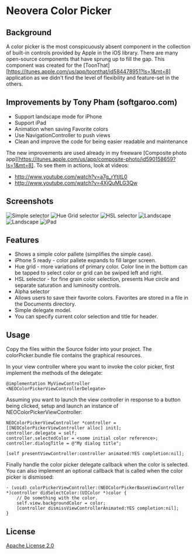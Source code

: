 Neovera Color Picker
====================

Background
----------

A color picker is the most conspicuously absent component in the collection of built-in controls provided by Apple in the iOS library. There are many open-source components that have sprung up to fill the gap. This component was created for the [ToonThat][https://itunes.apple.com/us/app/toonthat/id584478951?ls=1&mt=8] application as we didn't find the level of flexibility and feature-set in the others.

Improvements by Tony Pham (softgaroo.com)
----------
* Support landscape mode for iPhone
* Support iPad
* Animation when saving Favorite colors
* Use NavigationController to push views
* Clean and improve the code for being easier readable and maintenance

The new improvements are used already in my freeware [Composite photo app][https://itunes.apple.com/us/app/composite-photo/id590158659?ls=1&mt=8]. To see them in actions, look at videos:

* http://www.youtube.com/watch?v=a7g_rYtjtL0
* http://www.youtube.com/watch?v=4XjQuMLG3Qw

Screenshots
-------
![Simple selector](https://github.com/nguyenpham/colorpicker/blob/master/etc/image1.png?raw=true)
![Hue Grid selector](https://github.com/nguyenpham/colorpicker/blob/master/etc/image2.png?raw=true)
![HSL selector](https://github.com/nguyenpham/colorpicker/blob/master/etc/image3.png?raw=true)
![Landscape](https://github.com/nguyenpham/colorpicker/blob/master/etc/image4.png?raw=true)
![Landscape](https://github.com/nguyenpham/colorpicker/blob/master/etc/image5.png?raw=true)
![iPad](https://github.com/nguyenpham/colorpicker/blob/master/etc/image6.png?raw=true)


Features
-------
* Shows a simple color pallete (simplifies the simple case).
* iPhone 5 ready - color pallete expands to fill larger screen.
* Hue grid - more variations of primary color. Color line in the bottom can be tapped to select color or grid can be swiped left and right.
* HSL selector - for fine grain color selection, presents Hue circle and separate saturation and luminosity controls.
* Alpha selector
* Allows users to save their favorite colors. Favorites are stored in a file in the Documents directory.
* Simple delegate model.
* You can specify current color selection and title for header.


Usage
-----
Copy the files within the Source folder into your project. The colorPicker.bundle file contains the graphical resources.

In your view controller where you want to invoke the color picker, first implement the methods of the delegate:

    @implementation MyViewController <NEOColorPickerViewControllerDelegate>
    
Assuming you want to launch the view controller in response to a button being clicked, setup and launch an instance of NEOColorPickerViewController:

    NEOColorPickerViewController *controller = [[NEOColorPickerViewController alloc] init];
    controller.delegate = self;
    controller.selectedColor = <some initial color reference>;
    controller.dialogTitle = @"My dialog title";
    
    [self presentViewController:controller animated:YES completion:nil];
    
Finally handle the color picker delegate callback when the color is selected. You can also implement an optional callback that is called when the color picker is dismissed:

    - (void) colorPickerViewController:(NEOColorPickerBaseViewController *)controller didSelectColor:(UIColor *)color {
        // Do something with the color.    
        self.view.backgroundColor = color;
        [controller dismissViewControllerAnimated:YES completion:nil];
    }

License
-------
[Apache License 2.0](http://www.apache.org/licenses/LICENSE-2.0.html)
